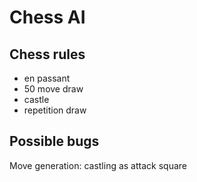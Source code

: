 # Chess AI

## Chess rules
- en passant
- 50 move draw
- castle
- repetition draw


## Possible bugs
Move generation: castling as attack square